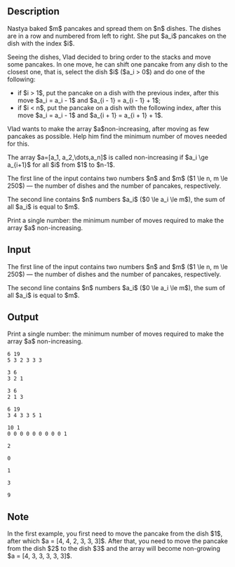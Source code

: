 ## Description

<div><p>Nastya baked $m$ pancakes and spread them on $n$ dishes. The dishes are in a row and numbered from left to right. She put $a_i$ pancakes on the dish with the index $i$.</p><p>Seeing the dishes, Vlad decided to bring order to the stacks and move some pancakes. In one move, he can shift one pancake from any dish to the closest one, that is, select the dish $i$ ($a_i &gt; 0$) and do one of the following:</p><ul><li> if $i &gt; 1$, put the pancake on a dish with the previous index, after this move $a_i = a_i - 1$ and $a_{i - 1} = a_{i - 1} + 1$;</li><li> if $i &lt; n$, put the pancake on a dish with the following index, after this move $a_i = a_i - 1$ and $a_{i + 1} = a_{i + 1} + 1$.</li></ul><p>Vlad wants to make the array $a$<span class="tex-font-style-bf">non-increasing</span>, after moving as few pancakes as possible. Help him find the minimum number of moves needed for this.</p><p>The array $a=[a_1, a_2,\dots,a_n]$ is called non-increasing if $a_i \ge a_{i+1}$ for all $i$ from $1$ to $n-1$.</p></div><div class="input-specification"><p>The first line of the input contains two numbers $n$ and $m$ ($1 \le n, m \le 250$) — the number of dishes and the number of pancakes, respectively.</p><p>The second line contains $n$ numbers $a_i$ ($0 \le a_i \le m$), the sum of all $a_i$ is equal to $m$.</p></div><div class="output-specification"><p>Print a single number: the minimum number of moves required to make the array $a$ non-increasing.</p></div>

## Input

<p>The first line of the input contains two numbers $n$ and $m$ ($1 \le n, m \le 250$) — the number of dishes and the number of pancakes, respectively.</p><p>The second line contains $n$ numbers $a_i$ ($0 \le a_i \le m$), the sum of all $a_i$ is equal to $m$.</p>

## Output

<p>Print a single number: the minimum number of moves required to make the array $a$ non-increasing.</p>





```input1
6 19
5 3 2 3 3 3
```




```input2
3 6
3 2 1
```




```input3
3 6
2 1 3
```




```input4
6 19
3 4 3 3 5 1
```




```input5
10 1
0 0 0 0 0 0 0 0 0 1
```




```output1
2
```




```output2
0
```




```output3
1
```




```output4
3
```




```output5
9
```



## Note

<p>In the first example, you first need to move the pancake from the dish $1$, after which $a = [4, 4, 2, 3, 3, 3]$. After that, you need to move the pancake from the dish $2$ to the dish $3$ and the array will become non-growing $a = [4, 3, 3, 3, 3, 3]$.</p>
